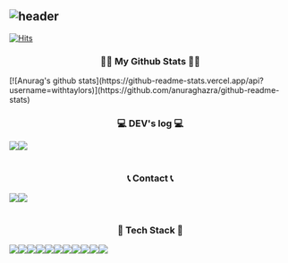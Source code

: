 <div align="left">
  
![header](https://capsule-render.vercel.app/api?type=waving&color=timeGradient&text=Welcome%20to%20Jiyeon's%20GitHub%20👋&animation=twinkling&fontSize=35&fontAlignY=40&fontAlign=70&height=250)
---
  
[![Hits](https://hits.seeyoufarm.com/api/count/incr/badge.svg?url=https%3A%2F%2Fgithub.com%2Fwithtaylors%2Fhit-counter&count_bg=%23B5E2FF&title_bg=%23555555&icon=github.svg&icon_color=%23E7E7E7&title=GITHUB&edge_flat=false)](https://hits.seeyoufarm.com)
<h3 align="center">👩‍💻 My Github Stats 👩‍💻</h3>
  [![Anurag's github stats](https://github-readme-stats.vercel.app/api?username=withtaylors)](https://github.com/anuraghazra/github-readme-stats)
 
<br>

<h3 align="center">💻 DEV's log 💻</h3>
<div style="display:flex; flex-direction:row;">
    <a href="https://jenny1002.tistory.com/">
        <img src="https://img.shields.io/badge/Tistory-000000?style=for-the-badge&logo=Tistory&logoColor=white"> 
    </a>
    <a href="https://www.notion.so/Jiyeon-Park-216bfd1fbdc44031b68d627ca18cb0a2">
        <img src="https://img.shields.io/badge/Notion-9999FF?style=for-the-badge&logo=Notion&logoColor=white"> 
    </a>
</div><br>

 
<h3 align="center"> 📞 Contact 📞</h3>
<div style="display:flex; flex-direction:row;">
    <a href="https://www.instagram.com/with_jyp/">
        <img src="https://img.shields.io/badge/Instagram-E4405F?style=for-the-badge&logo=Instagram&logoColor=white"> 
    </a>
    <a href="mailto:cloudnerjy@gmail.com">
        <img src="https://img.shields.io/badge/Gmail-EA4335?style=for-the-badge&logo=Gmail&logoColor=white"> 
    </a>
</div><br>
    
<h3 align="center"> 🔨 Tech Stack 🔨</h3>
<div style="display:flex; flex-direction:row;">
    <img src="https://img.shields.io/badge/Java-007396?style=for-the-badge&logo=Java&logoColor=white"> 
    <!--<img src="https://img.shields.io/badge/Gradle-02303A?style=for-the-badge&logo=gradle&logoColor=white"> -->
    <img src="https://img.shields.io/badge/mysql-4479A1?style=for-the-badge&logo=mysql&logoColor=white"> 
    <br>
    <img src="https://img.shields.io/badge/html5-E34F26?style=flat-square&logo=html5&logoColor=white"> 
    <img src="https://img.shields.io/badge/css-1572B6?style=flat-square&logo=css3&logoColor=white"> 
    <img src="https://img.shields.io/badge/javascript-F7DF1E?style=flat-square&logo=javascript&logoColor=black"> 
    <img src="https://img.shields.io/badge/Backbone.js-0071B5?style=flat-square&logo=backbone.js&logoColor=black"> 
    <img src="https://img.shields.io/badge/bootstrap-7952B3?style=flat-square&logo=bootstrap&logoColor=white">
    <br>
    <img src="https://img.shields.io/badge/Kotlin-7F52FF?style=flat-square&logo=kotlin&logoColor=white">
    <img src="https://img.shields.io/badge/Andoid Studio-3DDC84?style=flat-square&logo=android studio&logoColor=white">
    <img src="https://img.shields.io/badge/python-3776AB?style=flat-square&logo=python&logoColor=white"> 
    <img src="https://img.shields.io/badge/OpenCV-5C3EE8?style=flat-square&logo=opencv&logoColor=white"> 
    <br>
</div><br>
</div>
